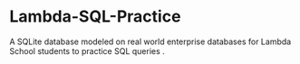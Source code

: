 # Lambda-SQL-Practice
A SQLite database modeled on real world enterprise databases for Lambda School students to practice SQL queries .
